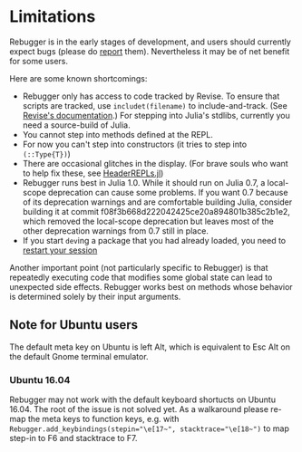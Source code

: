 # Limitations

Rebugger is in the early stages of development, and users should currently expect bugs (please do [report](https://github.com/timholy/Rebugger.jl/issues) them).
Nevertheless it may be of net benefit for some users.

Here are some known shortcomings:

- Rebugger only has access to code tracked by Revise.
  To ensure that scripts are tracked, use `includet(filename)` to include-and-track.
  (See [Revise's documentation](https://timholy.github.io/Revise.jl/stable/user_reference.html).)
  For stepping into Julia's stdlibs, currently you need a source-build of Julia.
- You cannot step into methods defined at the REPL.
- For now you can't step into constructors (it tries to step into `(::Type{T})`)
- There are occasional glitches in the display.
  (For brave souls who want to help fix these,
  see [HeaderREPLs.jl](https://github.com/timholy/HeaderREPLs.jl))
- Rebugger runs best in Julia 1.0. While it should run on Julia 0.7,
  a local-scope deprecation can cause some
  problems. If you want 0.7 because of its deprecation warnings and are comfortable
  building Julia, consider building it at commit
  f08f3b668d222042425ce20a894801b385c2b1e2, which removed the local-scope deprecation
  but leaves most of the other deprecation warnings from 0.7 still in place.
- If you start `dev`ing a package that you had already loaded, you need to [restart
  your session](https://github.com/timholy/Revise.jl/issues/146)

Another important point (not particularly specific to Rebugger) is that
repeatedly executing code that modifies some global state
can lead to unexpected side effects.
Rebugger works best on methods whose behavior is determined solely by their input
arguments.

## Note for Ubuntu users

The default meta key on Ubuntu is left Alt, which is equivalent to Esc Alt on the default Gnome terminal emulator. 

### Ubuntu 16.04

Rebugger may not work with the default keyboard shortucts on Ubuntu 16.04. The root of the issue is not solved yet. As a walkaround please re-map the meta keys to function keys, e.g. with `Rebugger.add_keybindings(stepin="\e[17~", stacktrace="\e[18~")` to map step-in to F6 and stacktrace to F7.


